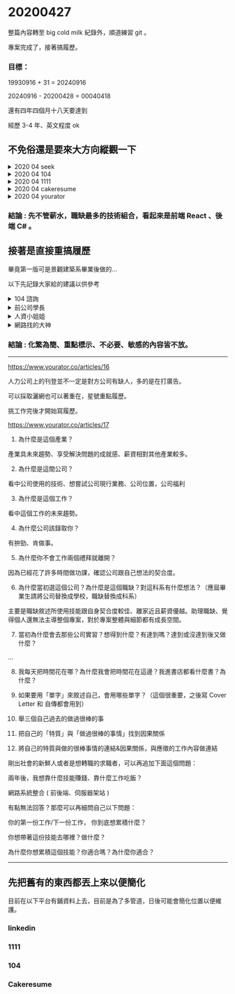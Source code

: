 # 20200427

整篇內容轉至 big cold milk 紀錄外，順道練習 git 。

專案完成了，接著搞履歷。

### 目標：

19930916 + 31 = 20240916

20240916 - 20200428 = 00040418

還有四年四個月十八天要達到

經歷 3-4 年、英文程度 ok

## 不免俗還是要來大方向縱觀一下

<details>
<summary>2020 04 seek</summary>

>front end developer 2,111 jobs found
>
>full stack developer 513 jobs found
>
>back end developer 514 jobs found
>
>vue 127 jobs found
>
>angular 964 jobs found
>
>react 976 jobs found
>
>.net core 352 jobs found
>
>c# 3,336 jobs found
>
>php 595 jobs found
>
>laravel 105 jobs found
>
>landscape architect 119
>
>landscaping 922

</details>

<details>
<summary>2020 04 104</summary>

>前端工程師 2385
>
>front end developer 2564
>
>後端工程師 2316
>
>back end developer 2552
>
>全端工程師 259
>
>full stack developer 2141
>
>vue 938
>
>angular 671
>
>react 1005
>
>.net core 6193
>
>c# 13012
>
>php 2463
>
>laravel 370
>
>景觀設計 778
>
>室內設計 2427

</details>

<details>
<summary>2020 04 1111</summary>

>前端工程師 619
>
>front end developer 20
>
>後端工程師 579
>
>back end developer 11
>
>全端工程師 56
>
>full stack developer 11
>
>vue 256
>
>angular 271
>
>react 306
>
>.net core 37
>
>c# 3293
>
>php 725
>
>laravel 75
>
>景觀設計 2550
>
>室內設計 3016

</details>

<details>
<summary>2020 04 cakeresume</summary>

>前端工程師 550
>
>front end developer 300
>
>後端工程師 650
>
>back end developer 400
>
>全端工程師 320
>
>full stack developer 140
>
>vue 270
>
>angular 140
>
>react 410
>
>.net core 100
>
>c# 290
>
>php 410
>
>laravel 120
>
>景觀設計 0
>
>室內設計 10

</details>

<details>
<summary>2020 04 yourator</summary>

>前端工程師 100
>
>front end developer 0
>
>後端工程師 100
>
>back end developer 1
>
>全端工程師 56
>
>full stack developer 20
>
>vue 60
>
>angular 20
>
>react 80
>
>.net core 2
>
>c# 1000
>
>php 60
>
>laravel 7
>
>景觀設計 0
>
>室內設計 0

</details>

### 結論 : 先不管薪水，職缺最多的技術組合，看起來是前端 React 、後端 C# 。

## 接著是直接重搞履歷

畢竟第一版可是景觀建築系畢業後做的...

以下先記錄大家給的建議以供參考

<details>
<summary>104 諮詢</summary>

>請問該怎麼表明離職原因比較洽當?
>
>就以第三人客觀的角度說明，面試人只是盡責罷了
>
>比如我就會回答
>
>Q1.您在電信業離職寫組織異動...
>
>"後來不是有王家的新聞，那之前我們在集團裡有有感受到了..."
>然後對方就跳一題了
>
>Q2.您在物管業離職寫文化差異...
>
>"物管業很高比率，是軍退，領雙薪、學長帶學弟那種，也看的到幾乎完全不會用電腦的人...."
>然後對方又跳下題
>
>Q2.您在xx業離職寫組織異動...
>
>"該公司是家族企業，後來升了一個老闆娘的愛將當主管，不尊重專業沒關係，想表現救各種出招，有點將帥無能累死三軍，熬了半年後想想無解..."
>
>大家都在職場一陣子，也見過各種同事離職的，所以找一個對方可同裡的論述點切入，應可找到平衡點。

----------------------------------------------

>年資少，是也寫簡歷就好嗎？工作專案不能寫太詳細那又該寫什麼
>
>想問看看軟體業，網頁相關，未來還有趨勢嗎？薪情好嗎？
>
>履歷建議還是至少八分滿一頁，照片是我工作資歷約三年的履歷，給您參酌。
>[example](https://ori.doc.104.com.tw/cdc/129/087/63f2bf8f2a0548fea3002e52135fe41411.jpg?X-Amz-Algorithm=AWS4-HMAC-SHA256&X-Amz-Date=20200424T054655Z&X-Amz-SignedHeaders=host&X-Amz-Expires=604799&X-Amz-Credential=AKIAJGHVGAPDLEXZK2EA%2F20200424%2Fap-northeast-1%2Fs3%2Faws4_request&X-Amz-Signature=c402ceafd1ed3701b61e10acac210e73cb7e20ffa2ce843f8d9119f1f7e0d37a)
>
>全端(約140萬)＞後端＞前端(約80萬)，個人印象。
>
>以上參考，謝謝!!

----------------------------------------------

>你好，是的.一般都是寫大致的描述就可以了。因為並沒有要你重現，主要是要了解跟目前的工作的相關性有多少。
>
>目前在台灣的工作大多都是跟著公司一起成長，也就是你有多資深大概公司就有多資深。
>
>軟體業的話的發展主要是從境外往台灣走，所以看你想要走的路線是什麼？想要更資深的專業人帶你的話通常是要到國外去，在台灣境內的話大致上都是用管理的方式在帶你，所以你可能不會覺得在專業上有可以發揮的大空間。因為是一種通才領導專才的管理之道。目前外商在台灣軟體業相關的要求偏高，所以一定程度上你需要能夠證明自己的能力。才有辦法在工作上有適當的表現。
>
>網頁的話工作機會一直都在，主要是看你能夠接受什麼樣的工作型態，soho、或者是工作室的、或者是公司化的型態也都有。門檻不高。所以您如果學有專精的話建議是去公司發展。整體來說薪水可高可低，主要還是看您能夠解決多困難的問題。大致上都是技術導向的問題居多。專業化導向所以你可能沒有太多的人可以問。能不能夠在單一公司裡就有足夠的技術深度是一個問題。目前也都是需要國際組織提供更多的技術資訊來協助問題的解決。
>
>薪資的話，正常表現下，我是覺得高於台灣社會的平均是沒有太大問題。

</details>

<details>
<summary>前公司學長</summary>

>21:44 ㄩ\ㄔㄥ/ 不好意思，能請教一下，大概是什麼內容能放什麼內容不能放嗎 ? 還沒開始準備面試 ... 最近都在忙讀新的東西
>
>21:44 LERK 因為職務關係才能得到的內容
>
>21:44 LERK 包含 後台畫面之類的
>
>21:44 LERK 前台就沒關係
>
>21:45 ㄩ\ㄔㄥ/ 了解
>
>21:46 ㄩ\ㄔㄥ/ 除了圖片外敘述方面的也不能對嗎 ?
>
>21:46 LERK 敘述可以 但要避免 品牌名稱
>
>21:53 LERK 如果是公開的 那再麻煩一併調整了

</details>

<details>
<summary>人資小姐姐</summary>

>14:22 ㄩ\ㄔㄥ/ 像你們之前看會有哪些資料權重比較高之類的嗎 ? 我想把敏感資料移除跟一些太雜的都一起移除，不然感覺我放的資料太雜太多好像面試官也不會看齁 ?
>
>14:23 Connie Tsai 大多是公司比較敏感的資訊
>
>14:23 Connie Tsai 競業
>
>14:24 Connie Tsai 有危害公司業務的資料
>
>14:24 Connie Tsai 有些公司比較敏感
>
>14:24 ㄩ\ㄔㄥ/ 所以可能真的要都移除只剩下比較簡歷一點的
>
>14:25 Connie Tsai 你再做一版不要揭露太多公司業務訊息的
>
>14:26 Connie Tsai 若有公司對你的資歷有興趣可再提供完整版的
>
>14:26 ㄩ\ㄔㄥ/ 了解只是感覺如果要講說曾經做過什麼很難判斷那個算不算公司業務訊息
>
>14:26 ㄩ\ㄔㄥ/ 比較像私下提供這樣 ? 那需要再簡歷末寫上嗎 如有興趣了解更多之類的 ?
>
>14:27 Connie Tsai 不用 寫上你會的 一些參與過的專案
>
>14:28 Connie Tsai 你現在要找工作的職稱是啥
>
>14:29 ㄩ\ㄔㄥ/ 比較偏網頁層面的 104 好像叫 Internet程式設計師
>
>14:29 Connie Tsai 你有看過別人104上怎麼寫嗎？
>
>14:30 ㄩ\ㄔㄥ/ 有幾乎都是個人專案好像公司方面都是短短帶過
>
>14:30 ㄩ\ㄔㄥ/ 但我剛好 ... 新人，沒弄啥個人專案，少少的現在有算的話應該是兩個半而已 ...
>
>14:31 Connie Tsai 嗯 所以先比照大家的寫法 也保護自己避免洩露公司機密
>
>14:31 ㄩ\ㄔㄥ/ 恩恩 了解了，應該要大改一番 ...
>
>14:31 Connie Tsai 我們大多會看你會哪些
>
>14:32 ㄩ\ㄔㄥ/ 你現在找到了嗎 ? 你們之前公司會考試嗎 ?
>
>14:32 Connie Tsai 別怕 有些公司愛用新人來教

</details>

<details>
<summary>網路找的大神</summary>

>Hi 不好意思
>
>前兩天比較忙，沒能馬上幫你看履歷
>
>我稍微看了一下你CakeResume的部分，有幾個問題比較明確一點
>
>1. 我覺得離職原因不用寫，等面試時如果對方想問就會問了。
>
>2. 有幾個連結已經失效。
>
>3. 如果你是找Developer的工作，你景觀園藝的部分經驗可能不是太重要，如果真的要寫，建議放到最後，讓跟程式相關的經驗比較往上集中。
>
>4. 年紀什麼的個人隱私資料，我傾向不寫，居住地可以保留，因為歐美履歷也會寫，但不會寫太詳細
>
>5. 課程跟工作經驗部分，我覺得著墨在於你一些特別突出的經驗，例如你列出你經手50個站頁或18個資料庫，我覺得很好。那你可以更具體描述你幫公司改進了什麼，例如我在一週內獨立開發前後端網站並且上線，幫公司帶來多少效益之類的。

</details>

### 結論 : 化繁為簡、重點標示、不必要、敏感的內容皆不放。

------------------------------------

<https://www.yourator.co/articles/16>

人力公司上的刊登並不一定是對方公司有缺人，多的是在打廣告。

可以採取灑網也可以著重在，星號重點履歷。

挑工作完後才開始寫履歷。

<https://www.yourator.co/articles/17>

1. 為什麼是這個產業？

產業具未來趨勢、享受解決問題的成就感、薪資相對其他產業較多。

2. 為什麼是這間公司？

看中公司使用的技術、想嘗試公司現行業務、公司位置，公司福利

3. 為什麼是這個工作？

看中這個工作的未來趨勢。

4. 為什麼公司該錄取你？

有拚勁、肯做事。

5. 為什麼你不會工作兩個禮拜就離開？

因為已經花了許多時間做功課，確認公司跟自己想法的契合度。

6. 為什麼當初選這個公司？為什麼是這個職缺？對這科系有什麼想法？（應屆畢業生請將公司替換成學校，職缺替換成科系）

主要是職缺敘述所使用技能跟自身契合度較佳、離家近且薪資優越。助理職缺、覺得個人還無法主導整個專案，對於專案整體與細節都有成長空間。

7. 當初為什麼會去那些公司實習？想得到什麼？有達到嗎？達到或沒達到後又做什麼？

...

8. 我每天把時間花在哪？為什麼我會把時間花在這邊？我進書店都看什麼書？為什麼？



9.  如果要用「單字」來敘述自己，會用哪些單字？（這個很重要，之後寫 Cover Letter 和 自傳都會用到）



10.  舉三個自己過去的做過很棒的事



11.  把自己的「特質」與「做過很棒的事情」找到因果關係



12.  將自己的特質與做的很棒事情的連結&因果關係，與應徵的工作內容做連結


剛出社會的新鮮人或者是想轉職的求職者，可以再追加下面這個問題：

兩年後，我想靠什麼技能賺錢、靠什麼工作吃飯？

網路系統整合 ( 前後端、伺服器架站 )

有點無法回答？那麼可以再細問自己以下問題：

你的第一份工作/下一份工作， 你到底想累積什麼？

你想帶著這份技能去哪裡？做什麼？

為什麼你想累積這個技能？你適合嗎？為什麼你適合？

----------------------

## 先把舊有的東西都丟上來以便簡化

目前在以下平台有鋪資料上去，目前是為了多管道，日後可能會簡化位置以便維護。

### linkedin

### 1111

### 104

### Cakeresume